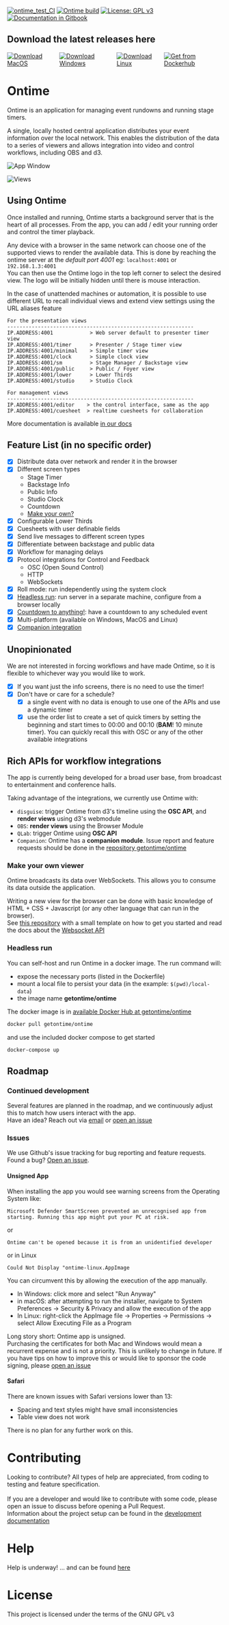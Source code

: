 [![ontime_test_CI](https://github.com/cpvalente/ontime/actions/workflows/ontime_cy.yml/badge.svg)](https://github.com/cpvalente/ontime/actions/workflows/ontime_cy.yml) [![Ontime build](https://github.com/cpvalente/ontime/actions/workflows/build.yml/badge.svg)](https://github.com/cpvalente/ontime/actions/workflows/build.yml)
[![License: GPL v3](https://img.shields.io/badge/License-GPLv3-green.svg)](https://www.gnu.org/licenses/gpl-3.0) [![Documentation in Gitbook](https://badges.aleen42.com/src/gitbook_2.svg)](https://cpvalente.gitbook.io/ontime/)

## Download the latest releases here

<div style="display: flex; justify-content: space-around">
  <a href="https://github.com/cpvalente/ontime/releases/latest/download/ontime-macOS.dmg"><img alt="Download MacOS" src="https://github.com/cpvalente/ontime/blob/master/.github/mac-download.png"/></a>
  <a href="https://github.com/cpvalente/ontime/releases/latest/download/ontime-win64.exe"><img alt="Download Windows" src="https://github.com/cpvalente/ontime/blob/master/.github/win-download.png"/></a>
  <a href="https://github.com/cpvalente/ontime/releases/latest/download/ontime-linux.AppImage"><img alt="Download Linux" src="https://github.com/cpvalente/ontime/blob/master/.github/linux-download.png"/></a>
  <a href="https://hub.docker.com/r/getontime/ontime"><img alt="Get from Dockerhub" src="https://github.com/cpvalente/ontime/blob/master/.github/dockerhub.png"/></a>
</div>

# Ontime

Ontime is an application for managing event rundowns and running stage timers.

A single, locally hosted central application distributes your event information over the local network.
This enables the distribution of the data to a series of viewers and allows integration into video and control workflows, including OBS and d3.

![App Window](https://github.com/cpvalente/ontime/blob/master/.github/aux-images/app.jpg)

![Views](https://github.com/cpvalente/ontime/blob/master/.github/aux-images/02_screentypes.png)

## Using Ontime

Once installed and running, Ontime starts a background server that is the heart of all processes.
From the app, you can add / edit your running order and control the timer playback.

Any device with a browser in the same network can choose one of the supported views to render the available data. 
This is done by reaching the ontime server at the _default port 4001_ eg: `localhost:4001`
or `192.168.1.3:4001`
<br />
You can then use the Ontime logo in the top left corner to select the desired view.
The logo will be initially hidden until there is mouse interaction.

In the case of unattended machines or automation, it is possible to use different URL to recall
individual views and extend view settings using the URL aliases feature

```
For the presentation views
-------------------------------------------------------------
IP.ADDRESS:4001            > Web server default to presenter timer view
IP.ADDRESS:4001/timer      > Presenter / Stage timer view
IP.ADDRESS:4001/minimal    > Simple timer view
IP.ADDRESS:4001/clock      > Simple clock view
IP.ADDRESS:4001/sm         > Stage Manager / Backstage view
IP.ADDRESS:4001/public     > Public / Foyer view
IP.ADDRESS:4001/lower      > Lower Thirds
IP.ADDRESS:4001/studio     > Studio Clock
```
```
For management views 
-------------------------------------------------------------
IP.ADDRESS:4001/editor    > the control interface, same as the app
IP.ADDRESS:4001/cuesheet  > realtime cuesheets for collaboration
```

More documentation is available [in our docs](https://cpvalente.gitbook.io/ontime/)

## Feature List (in no specific order)

- [x] Distribute data over network and render it in the browser
- [x] Different screen types
    - Stage Timer
    - Backstage Info
    - Public Info
    - Studio Clock
    - Countdown
    - [Make your own?](#make-your-own-viewer)
- [x] Configurable Lower Thirds
- [x] Cuesheets with user definable fields
- [x] Send live messages to different screen types
- [x] Differentiate between backstage and public data
- [x] Workflow for managing delays
- [x] Protocol integrations for Control and Feedback
  - OSC (Open Sound Control)
  - HTTP
  - WebSockets
- [x] Roll mode: run independently using the system clock
- [x] [Headless run](#headless-run): run server in a separate machine, configure from a browser locally
- [x] [Countdown to anything!](https://cpvalente.gitbook.io/ontime/views/countdown): have
  a countdown to any scheduled event
- [x] Multi-platform  (available on Windows, MacOS and Linux)
- [x] [Companion integration](https://bitfocus.io/connections/getontime-ontime)

## Unopinionated

We are not interested in forcing workflows and have made Ontime, so it is flexible to whichever way
you would like to work.

- [x] If you want just the info screens, there is no need to use the timer!
- [x] Don't have or care for a schedule?
    - [x] a single event with no data is enough to use one of the APIs and use a dynamic timer
    - [x] use the order list to create a set of quick timers by setting the beginning and start
      times to 00:00 and 00:10 (**BAM**! 10 minute timer). You can quickly recall this with OSC or any of the other available integrations

## Rich APIs for workflow integrations

The app is currently being developed for a broad user base, from broadcast to entertainment and
conference halls.

Taking advantage of the integrations, we currently use Ontime with:

- `disguise`: trigger Ontime from d3's timeline using the **OSC API**, and **render views** using d3's
  webmodule
- `OBS`: **render views** using the Browser Module
- `QLab`: trigger Ontime using **OSC API**
- `Companion`: Ontime has a **companion module**. Issue report and feature requests should be done
  in the [repository getontime/ontime](https://github.com/bitfocus/companion-module-getontime-ontime)

### Make your own viewer

Ontime broadcasts its data over WebSockets. This allows you to consume its data outside the application.

Writing a new view for the browser can be done with basic knowledge of HTML + CSS + Javascript (or any other language that can run in the browser).
<br />
See [this repository](https://github.com/cpvalente/ontime-viewer-template-v2) with a small template on
how to get you started and read the docs about
the [Websocket API](https://app.gitbook.com/s/-Mc0giSOToAhq0ROd0CR/control-and-feedback/websocket-api)

### Headless run️

You can self-host and run Ontime in a docker image. The run command will:

- expose the necessary ports (listed in the Dockerfile)
- mount a local file to persist your data (in the example: ````$(pwd)/local-data````)
- the image name __getontime/ontime__

The docker image is
in [available Docker Hub at getontime/ontime](https://hub.docker.com/r/getontime/ontime)

```bash
docker pull getontime/ontime
```

and use the included docker compose to get started

```bash
docker-compose up
```

## Roadmap

### Continued development

Several features are planned in the roadmap, and we continuously adjust this to match how users interact with the app.
<br />
Have an idea? Reach out via [email](mail@getontime.no) or [open an issue](https://github.com/cpvalente/ontime/issues/new)

### Issues

We use Github's issue tracking for bug reporting and feature requests. <br />
Found a bug? [Open an issue](https://github.com/cpvalente/ontime/issues/new). 

#### Unsigned App

When installing the app you would see warning screens from the Operating System like:

```Microsoft Defender SmartScreen prevented an unrecognised app from starting. Running this app might put your PC at risk.```

or

```Ontime can't be opened because it is from an unidentified developer```

or in Linux

```Could Not Display "ontime-linux.AppImage```

You can circumvent this by allowing the execution of the app manually.

- In Windows: click more and select "Run Anyway"
- in macOS: after attempting to run the installer, navigate to System Preferences ->  Security &
  Privacy and allow the execution of the app
- In Linux: right-click the AppImage file -> Properties -> Permissions -> select Allow Executing
  File as a Program

Long story short: Ontime app is unsigned. </br>Purchasing the certificates for both Mac and Windows
would mean a recurrent expense and is not a priority. This is unlikely to change in future. If you
have tips on how to improve this or would like to sponsor the code signing,
please [open an issue](https://github.com/cpvalente/ontime/issues/new)

#### Safari

There are known issues with Safari versions lower than 13:
- Spacing and text styles might have small inconsistencies
- Table view does not work

There is no plan for any further work on this.

# Contributing

Looking to contribute? All types of help are appreciated, from coding to testing and feature specification.
<br /><br />
If you are a developer and would like to contribute with some code, please open an issue to discuss before opening a Pull Request.
<br />
Information about the project setup can be found in the [development documentation](./DEVELOPMENT.md)

# Help

Help is underway! ... and can be found [here](https://cpvalente.gitbook.io/ontime/)

# License

This project is licensed under the terms of the GNU GPL v3

